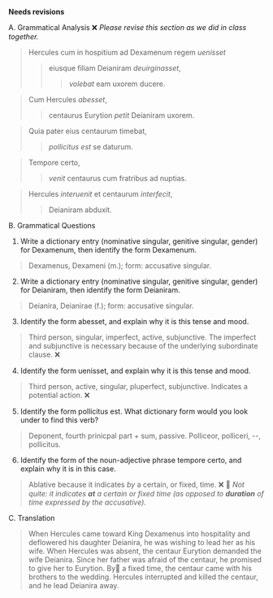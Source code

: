 **Needs revisions**


A. Grammatical Analysis  ❌ *Please revise this section as we did in class together.*

> Hercules cum in hospitium ad Dexamenum regem *uenisset* 
>> eiusque filiam Deianiram *deuirginasset*, 
>>> *volebat* eam uxorem ducere. 

>Cum Hercules *abesset*, 
>> centaurus Eurytion *petit* Deianiram uxorem. 

>Quia pater eius centaurum timebat, 
>> *pollicitus est* se daturum.

>Tempore certo, 
>> *venit* centaurus cum fratribus ad nuptias. 

> Hercules *interuenit* et centaurum *interfecit*, 
>> Deianiram abduxit.

B. Grammatical Questions
1. Write a dictionary entry (nominative singular, genitive singular, gender) for Dexamenum, then identify the form Dexamenum.
> Dexamenus, Dexameni (m.); form: accusative singular.
2. Write a dictionary entry (nominative singular, genitive singular, gender) for Deianiram, then identify the form Deianiram.
> Deianira, Deianirae (f.); form: accusative singular.  
3. Identify the form abesset, and explain why it is this tense and mood.
> Third person, singular, imperfect, active, subjunctive. The imperfect and subjunctive is necessary because of the underlying subordinate clause. ❌
4. Identify the form uenisset, and explain why it is this tense and mood.
> Third person, active, singular, pluperfect, subjunctive. Indicates a potential action. ❌
5. Identify the form pollicitus est. What dictionary form would you look under to find this verb?
> Deponent, fourth prinicpal part + sum, passive. Polliceor, polliceri, --, pollicitus. 
6. Identify the form of the noun-adjective phrase tempore certo, and explain why it is in this case.
> Ablative because it indicates *by* a certain, or fixed, time. ❌ 🤔 *Not quite: it indicates **at** a certain or fixed time (as opposed to **duration** of time expressed by the accusative).*


C. Translation
> When Hercules came toward King Dexamenus into hospitality and deflowered his daughter Deianira, he was wishing to lead her as his wife. 
When Hercules was absent, the centaur Eurytion demanded the wife Deianira. 
Since her father was afraid of the centaur, he promised to give her to Eurytion. 
By🤔 a fixed time, the centaur came with his brothers to the wedding. 
Hercules interrupted and killed the centaur, and he lead Deianira away. 







